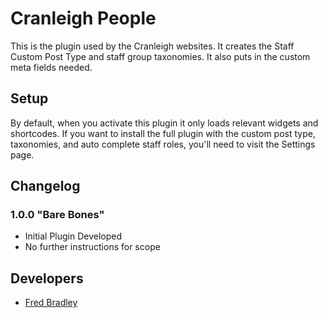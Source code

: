# Cranleigh People

This is the plugin used by the Cranleigh websites. It creates the Staff Custom Post Type and staff group taxonomies. It also puts in the custom meta fields needed. 

## Setup
By default, when you activate this plugin it only loads relevant widgets and shortcodes. If you want to install the full plugin with the custom post type, taxonomies, and auto complete staff roles, you'll need to visit the Settings page. 

## Changelog
### 1.0.0 "Bare Bones"
* Initial Plugin Developed
* No further instructions for scope


## Developers
* [Fred Bradley](mailto:frb@cranleigh.org)

